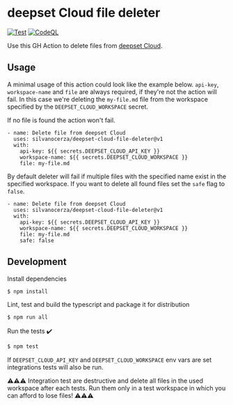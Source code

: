 # deepset Cloud file deleter

[![Test](https://github.com/silvanocerza/deepset-cloud-file-deleter/actions/workflows/test.yml/badge.svg)](https://github.com/silvanocerza/deepset-cloud-file-deleter/actions/workflows/test.yml)
[![CodeQL](https://github.com/silvanocerza/deepset-cloud-file-deleter/actions/workflows/codeql-analysis.yml/badge.svg)](https://github.com/silvanocerza/deepset-cloud-file-deleter/actions/workflows/codeql-analysis.yml)

Use this GH Action to delete files from [deepset Cloud](cloud.deepset.ai).

## Usage

A minimal usage of this action could look like the example below. `api-key`, `workspace-name` and `file` are always required, if they're not the action will fail.
In this case we're deleting the `my-file.md` file from the workspace specified by the `DEEPSET_CLOUD_WORKSPACE` secret.

If no file is found the action won't fail.

```
- name: Delete file from deepset Cloud
  uses: silvanocerza/deepset-cloud-file-deleter@v1
  with:
    api-key: ${{ secrets.DEEPSET_CLOUD_API_KEY }}
    workspace-name: ${{ secrets.DEEPSET_CLOUD_WORKSPACE }}
    file: my-file.md
```

By default deleter will fail if multiple files with the specified name exist in the specified workspace. If you want to delete all found files set the `safe` flag to `false`.

```
- name: Delete file from deepset Cloud
  uses: silvanocerza/deepset-cloud-file-deleter@v1
  with:
    api-key: ${{ secrets.DEEPSET_CLOUD_API_KEY }}
    workspace-name: ${{ secrets.DEEPSET_CLOUD_WORKSPACE }}
    file: my-file.md
    safe: false
```

## Development

Install dependencies

```bash
$ npm install
```

Lint, test and build the typescript and package it for distribution

```bash
$ npm run all
```

Run the tests :heavy_check_mark:

```bash
$ npm test
```

If `DEEPSET_CLOUD_API_KEY` and `DEEPSET_CLOUD_WORKSPACE` env vars are set integrations tests will also be run.

⚠️⚠️⚠️
Integration test are destructive and delete all files in the used workspace after each tests. Run them only in a test workspace in which you can afford to lose files!
⚠️⚠️⚠️
